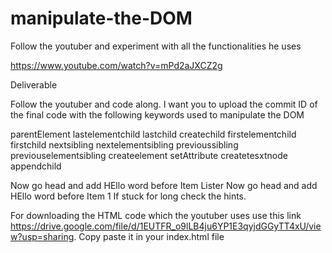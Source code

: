 # manipulate-the-DOM
Follow the youtuber and experiment with all the functionalities he uses

https://www.youtube.com/watch?v=mPd2aJXCZ2g





Deliverable



Follow the youtuber and code along. I want you to upload the commit ID of the final code with the following keywords used to manipulate the DOM



parentElement
lastelementchild
lastchild
createchild
firstelementchild
firstchild
nextsibling
nextelementsibling
previoussibling
previouselementsibling
createelement
setAttribute
createtesxtnode
appendchild


Now go head and add HEllo word before Item Lister
Now go head and add HEllo word before Item 1
If stuck for long check the hints.



For downloading the HTML code which the youtuber uses use this link https://drive.google.com/file/d/1EUTFR_o9lLB4ju6YP1E3qyjdGGyTT4xU/view?usp=sharing. Copy paste it in your index.html file
